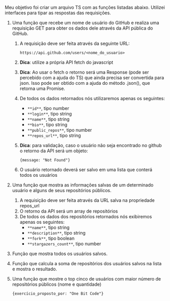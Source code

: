 Meu objetivo foi criar um arquivo TS com as funções listadas abaixo. Utilizei interfaces para tipar as respostas das requisições.

1. Uma função que recebe um nome de usuário do GitHub e realiza uma requisição GET para obter os dados dele através da API pública do GitHub.
    1. A requisição deve ser feita através da seguinte URL:
        
        `https://api.github.com/users/<nome_do_usuario>`
        
    2. **Dica**: utilize a própria API fetch do javascript
    3. **Dica**: Ao usar o fetch o retorno será uma Response (pode ser percebido com a ajuda do TS) que ainda precisa ser convertida para json. Isso pode ser obtido com a ajuda do método .json(), que retorna uma Promise.
    4. De todos os dados retornados nós utilizaremos apenas os seguintes:
        - `**id**`, tipo number
        - `**login**`, tipo string
        - `**name**`, tipo string
        - `**bio**`, tipo string
        - `**public_repos**`, tipo number
        - `**repos_url**`, tipo string
    5. **Dica**: para validação, caso o usuário não seja encontrado no github o retorno da API será um objeto:
        
        ```tsx
        {message: "Not Found"}
        ```
        
    6. O usuário retornado deverá ser salvo em uma lista que conterá todos os usuários
2. Uma função que mostra as informações salvas de um determinado usuário e alguns de seus repositórios públicos.
    1. A requisição deve ser feita através da URL salva na propriedade repos_url
    2. O retorno da API será um array de repositórios
    3. De todos os dados dos repositórios retornados nós exibiremos apenas os seguintes:
        - `**name**`, tipo string
        - `**description**`, tipo string
        - `**fork**`, tipo boolean
        - `**stargazers_count**`, tipo number
3. Função que mostra todos os usuários salvos.
4. Função que calcula a soma de repositórios dos usuários salvos na lista e mostra o resultado.
5. Uma função que mostre o top cinco de usuários com maior número de repositórios públicos (nome e quantidade)





    
    ```tsx
    {exercício_proposto_por: "One Bit Code"}
    ```